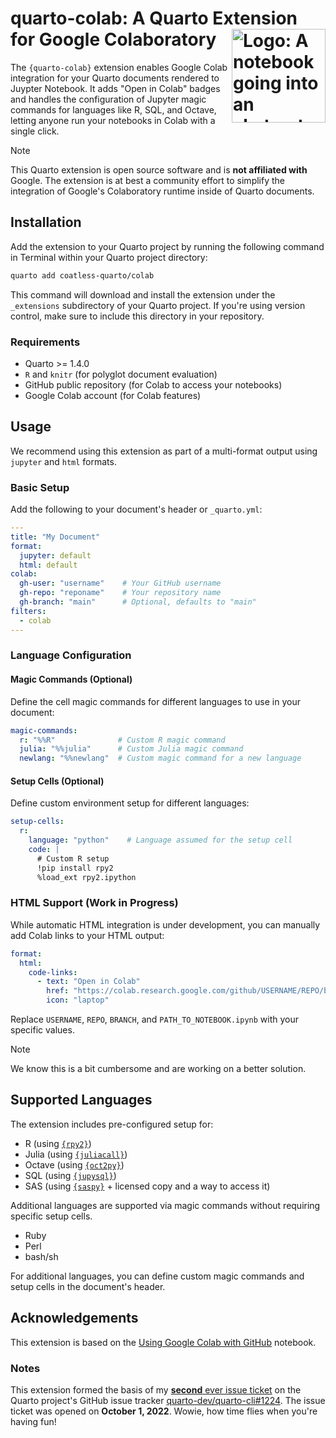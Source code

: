 # quarto-colab: A Quarto Extension for Google Colaboratory <img src="https://github.com/user-attachments/assets/4e9340ce-fa33-467e-a77e-4662b3683c27" align="right" alt="Logo: A notebook going into an abstract cloud" width="150"/>

The `{quarto-colab}` extension enables Google Colab integration for your Quarto documents rendered to Juypter Notebook. It adds "Open in Colab" badges and handles the configuration of Jupyter magic commands for languages like R, SQL, and Octave, letting anyone run your notebooks in Colab with a single click.

> [!NOTE]
>
> This Quarto extension is open source software and is **not affiliated with** Google. The extension is at best a community effort to simplify the integration of Google's Colaboratory runtime inside of Quarto documents.

## Installation

Add the extension to your Quarto project by running the following command in Terminal within your Quarto project directory:

```bash
quarto add coatless-quarto/colab
```

This command will download and install the extension under the `_extensions` subdirectory of your Quarto project. If you're using version control, make sure to include this directory in your repository.

### Requirements

- Quarto >= 1.4.0
- `R` and `knitr` (for polyglot document evaluation)
- GitHub public repository (for Colab to access your notebooks)
- Google Colab account (for Colab features)

## Usage

We recommend using this extension as part of a multi-format output using
`jupyter` and `html` formats.

### Basic Setup

Add the following to your document's header or `_quarto.yml`:

```yaml
---
title: "My Document"
format:
  jupyter: default
  html: default
colab:
  gh-user: "username"    # Your GitHub username
  gh-repo: "reponame"    # Your repository name
  gh-branch: "main"      # Optional, defaults to "main"
filters:
  - colab
---
```

### Language Configuration

#### Magic Commands (Optional)

Define the cell magic commands for different languages to use in your document:

```yaml
magic-commands:
  r: "%%R"              # Custom R magic command
  julia: "%%julia"      # Custom Julia magic command
  newlang: "%%newlang"  # Custom magic command for a new language
```

#### Setup Cells (Optional)

Define custom environment setup for different languages:

```yaml
setup-cells:
  r:
    language: "python"    # Language assumed for the setup cell
    code: |
      # Custom R setup
      !pip install rpy2
      %load_ext rpy2.ipython
```

### HTML Support (Work in Progress)

While automatic HTML integration is under development, you can manually add Colab links to your HTML output:

```yaml
format:
  html:
    code-links:
      - text: "Open in Colab"
        href: "https://colab.research.google.com/github/USERNAME/REPO/blob/BRANCH/PATH_TO_NOTEBOOK.ipynb"
        icon: "laptop"
```

Replace `USERNAME`, `REPO`, `BRANCH`, and `PATH_TO_NOTEBOOK.ipynb` with your specific values.

> [!NOTE]
> 
> We know this is a bit cumbersome and are working on a better solution.

## Supported Languages

The extension includes pre-configured setup for:

- R (using [`{rpy2}`][rpy2magic])
- Julia (using [`{juliacall}`][juliacallmagic])
- Octave (using [`{oct2py}`][oct2pymagic])
- SQL (using [`{jupysql}`][jupysqlmagic])
- SAS (using [`{saspy}`][saspymagic] + licensed copy and a way to access it)

Additional languages are supported via magic commands without requiring specific setup cells.

- Ruby 
- Perl 
- bash/sh

For additional languages, you can define custom magic commands and setup cells in the document's header.

## Acknowledgements

This extension is based on the [Using Google Colab with GitHub](https://colab.research.google.com/github/googlecolab/colabtools/blob/master/notebooks/colab-github-demo.ipynb#scrollTo=8QAWNjizy_3O) notebook.

### Notes

This extension formed the basis of my [**second** ever issue ticket](https://github.com/quarto-dev/quarto-cli/issues?q=is%3Aissue%20author%3Acoatless%20sort%3Acreated-asc) on the Quarto project's GitHub issue tracker [quarto-dev/quarto-cli#1224](https://github.com/quarto-dev/quarto-cli/issues/1224). The issue ticket was opened on **October 1, 2022**. Wowie, how time flies when you're having fun!

[rpy2magic]: https://rpy2.github.io/doc/v3.5.x/html/interactive.html#module-rpy2.ipython.rmagic
[juliacallmagic]: https://juliapy.github.io/PythonCall.jl/stable/compat/#IPython 
[oct2pymagic]: https://nbviewer.org/github/blink1073/oct2py/blob/main/example/octavemagic_extension.ipynb?create=1
[jupysqlmagic]: https://jupysql.ploomber.io/en/latest/api/magic-sql.html
[saspymagic]: https://sassoftware.github.io/saspy/advanced-topics.html#jupyter-magics

